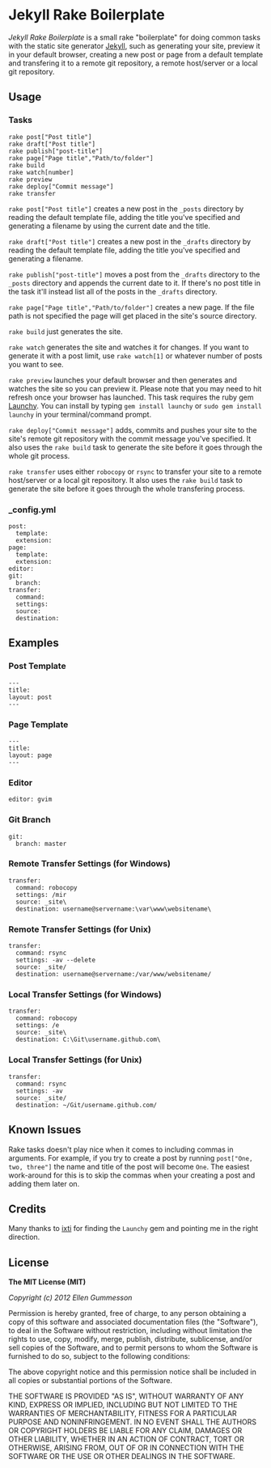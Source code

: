 # Jekyll Rake Boilerplate

*Jekyll Rake Boilerplate* is a small rake "boilerplate" for doing common tasks with the static site generator [Jekyll](http://jekyllrb.com/ "Jekyll"), such as generating your site, preview it in your default browser, creating a new post or page from a default template and transfering it to a remote git repository, a remote host/server or a local git repository.

## Usage

### Tasks

    rake post["Post title"]
	rake draft["Post title"]
	rake publish["post-title"]
    rake page["Page title","Path/to/folder"]
    rake build
    rake watch[number]
    rake preview
    rake deploy["Commit message"]
    rake transfer

`rake post["Post title"]` creates a new post in the `_posts` directory by reading the default template file, adding the title you've specified and generating a filename by using the current date and the title.

`rake draft["Post title"]` creates a new post in the `_drafts` directory by reading the default template file, adding the title you've specified and generating a filename.

`rake publish["post-title"]` moves a post from the `_drafts` directory to the `_posts` directory and appends the current date to it. If there's no post title in the task it'll instead list all of the posts in the `_drafts` directory.

`rake page["Page title","Path/to/folder"]` creates a new page. If the file path is not specified the page will get placed in the site's source directory.

`rake build` just generates the site.

`rake watch` generates the site and watches it for changes. If you want to generate it with a post limit, use `rake watch[1]` or whatever number of posts you want to see. 

`rake preview` launches your default browser and then generates and watches the site so you can preview it. Please note that you may need to hit refresh once your browser has launched. This task requires the ruby gem [Launchy](http://rubygems.org/gems/launchy "Launchy"). You can install by typing `gem install launchy` or `sudo gem install launchy` in your terminal/command prompt.

`rake deploy["Commit message"]` adds, commits and pushes your site to the site's remote git repository with the commit message you've specified. It also uses the `rake build` task to generate the site before it goes through the whole git process.

`rake transfer` uses either `robocopy` or `rsync` to transfer your site to a remote host/server or a local git repository. It also uses the `rake build` task to generate the site before it goes through the whole transfering process.

### _config.yml

    post:
      template:
      extension:
    page:
      template:
      extension:
    editor:
	git:
	  branch:
    transfer:
      command:
      settings:
      source:
      destination:

## Examples

### Post Template

    ---
    title:
    layout: post
    ---

### Page Template

    ---
    title:
    layout: page
    ---

### Editor

    editor: gvim

### Git Branch
    
    git:
      branch: master

### Remote Transfer Settings (for Windows)

    transfer:
      command: robocopy
      settings: /mir
      source: _site\
      destination: username@servername:\var\www\websitename\

### Remote Transfer Settings (for Unix)

    transfer:
      command: rsync
      settings: -av --delete
      source: _site/
      destination: username@servername:/var/www/websitename/

### Local Transfer Settings (for Windows)

    transfer:
      command: robocopy
      settings: /e
      source: _site\
      destination: C:\Git\username.github.com\

### Local Transfer Settings (for Unix)

    transfer:
      command: rsync
      settings: -av
      source: _site/
      destination: ~/Git/username.github.com/

## Known Issues

Rake tasks doesn't play nice when it comes to including commas in arguments. For example, if you try to create a post by running `post["One, two, three"]` the name and title of the post will become `One`. The easiest work-around for this is to skip the commas when your creating a post and adding them later on.

## Credits

Many thanks to [ixti](https://github.com/ixti "ixti on GitHub") for finding the `Launchy` gem and pointing me in the right direction.

## License

**The MIT License (MIT)**

*Copyright (c) 2012 Ellen Gummesson*

Permission is hereby granted, free of charge, to any person obtaining a copy of this software and associated documentation files (the "Software"), to deal in the Software without restriction, including without limitation the rights to use, copy, modify, merge, publish, distribute, sublicense, and/or sell copies of the Software, and to permit persons to whom the Software is furnished to do so, subject to the following conditions:

The above copyright notice and this permission notice shall be included in all copies or substantial portions of the Software.

THE SOFTWARE IS PROVIDED "AS IS", WITHOUT WARRANTY OF ANY KIND, EXPRESS OR IMPLIED, INCLUDING BUT NOT LIMITED TO THE WARRANTIES OF MERCHANTABILITY, FITNESS FOR A PARTICULAR PURPOSE AND NONINFRINGEMENT. IN NO EVENT SHALL THE AUTHORS OR COPYRIGHT HOLDERS BE LIABLE FOR ANY CLAIM, DAMAGES OR OTHER LIABILITY, WHETHER IN AN ACTION OF CONTRACT, TORT OR OTHERWISE, ARISING FROM, OUT OF OR IN CONNECTION WITH THE SOFTWARE OR THE USE OR OTHER DEALINGS IN THE SOFTWARE.
